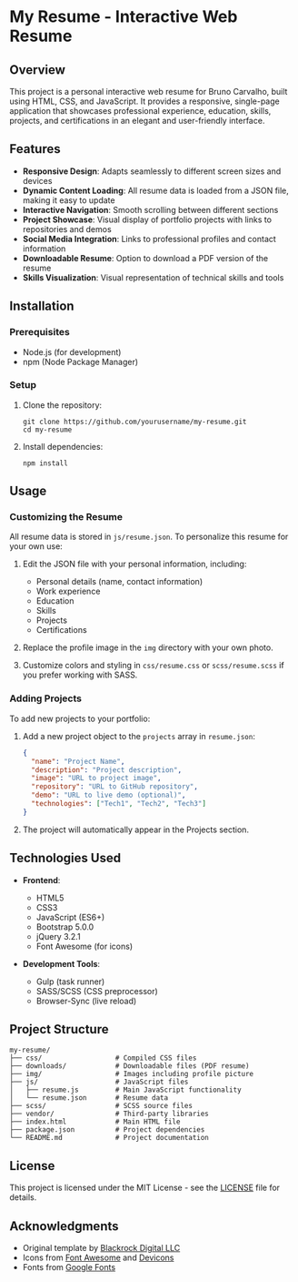 # My Resume - Interactive Web Resume

## Overview
This project is a personal interactive web resume for Bruno Carvalho, built using HTML, CSS, and JavaScript. It provides a responsive, single-page application that showcases professional experience, education, skills, projects, and certifications in an elegant and user-friendly interface.

## Features
- **Responsive Design**: Adapts seamlessly to different screen sizes and devices
- **Dynamic Content Loading**: All resume data is loaded from a JSON file, making it easy to update
- **Interactive Navigation**: Smooth scrolling between different sections
- **Project Showcase**: Visual display of portfolio projects with links to repositories and demos
- **Social Media Integration**: Links to professional profiles and contact information
- **Downloadable Resume**: Option to download a PDF version of the resume
- **Skills Visualization**: Visual representation of technical skills and tools

## Installation

### Prerequisites
- Node.js (for development)
- npm (Node Package Manager)

### Setup
1. Clone the repository:
   ```
   git clone https://github.com/yourusername/my-resume.git
   cd my-resume
   ```

2. Install dependencies:
   ```
   npm install
   ```


## Usage

### Customizing the Resume
All resume data is stored in `js/resume.json`. To personalize this resume for your own use:

1. Edit the JSON file with your personal information, including:
   - Personal details (name, contact information)
   - Work experience
   - Education
   - Skills
   - Projects
   - Certifications

2. Replace the profile image in the `img` directory with your own photo.

3. Customize colors and styling in `css/resume.css` or `scss/resume.scss` if you prefer working with SASS.

### Adding Projects
To add new projects to your portfolio:

1. Add a new project object to the `projects` array in `resume.json`:
   ```json
   {
     "name": "Project Name",
     "description": "Project description",
     "image": "URL to project image",
     "repository": "URL to GitHub repository",
     "demo": "URL to live demo (optional)",
     "technologies": ["Tech1", "Tech2", "Tech3"]
   }
   ```

2. The project will automatically appear in the Projects section.

## Technologies Used
- **Frontend**:
  - HTML5
  - CSS3
  - JavaScript (ES6+)
  - Bootstrap 5.0.0
  - jQuery 3.2.1
  - Font Awesome (for icons)

- **Development Tools**:
  - Gulp (task runner)
  - SASS/SCSS (CSS preprocessor)
  - Browser-Sync (live reload)

## Project Structure
```
my-resume/
├── css/                  # Compiled CSS files
├── downloads/            # Downloadable files (PDF resume)
├── img/                  # Images including profile picture
├── js/                   # JavaScript files
│   ├── resume.js         # Main JavaScript functionality
│   └── resume.json       # Resume data
├── scss/                 # SCSS source files
├── vendor/               # Third-party libraries
├── index.html            # Main HTML file
├── package.json          # Project dependencies
└── README.md             # Project documentation
```

## License
This project is licensed under the MIT License - see the [LICENSE](LICENSE) file for details.

## Acknowledgments
- Original template by [Blackrock Digital LLC](https://github.com/BlackrockDigital)
- Icons from [Font Awesome](https://fontawesome.com/) and [Devicons](https://devicons.github.io/)
- Fonts from [Google Fonts](https://fonts.google.com/)